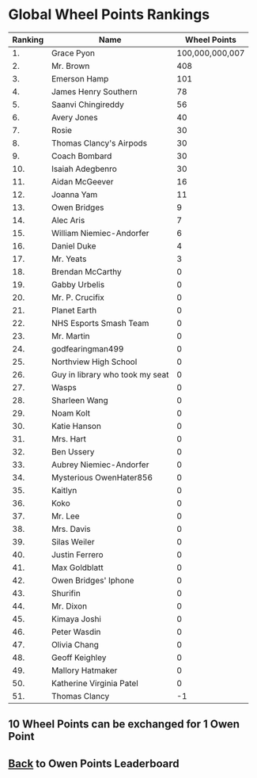# Global Wheel Points Rankings

|Ranking|Name|Wheel Points|
| ----------- | ----------- | ----------- |
|1.|Grace Pyon|100,000,000,007|
|2.|Mr. Brown|408|
|3.|Emerson Hamp|101|
|4.|James Henry Southern|78|
|5.|Saanvi Chingireddy|56|
|6.|Avery Jones|40|
|7.|Rosie|30|
|8.|Thomas Clancy's Airpods|30|
|9.|Coach Bombard|30|
|10.|Isaiah Adegbenro|30|
|11.|Aidan McGeever|16|
|12.|Joanna Yam|11|
|13.|Owen Bridges|9|
|14.|Alec Aris|7|
|15.|William Niemiec-Andorfer|6|
|16.|Daniel Duke|4|
|17.|Mr. Yeats|3|
|18.|Brendan McCarthy|0|
|19.|Gabby Urbelis|0|
|20.|Mr. P. Crucifix|0|
|21.|Planet Earth|0|
|22.|NHS Esports Smash Team|0|
|23.|Mr. Martin|0|
|24.|godfearingman499|0|
|25.|Northview High School|0|
|26.|Guy in library who took my seat|0|
|27.|Wasps|0|
|28.|Sharleen Wang|0|
|29.|Noam Kolt|0|
|30.|Katie Hanson|0|
|31.|Mrs. Hart|0|
|32.|Ben Ussery|0|
|33.|Aubrey Niemiec-Andorfer|0|
|34.|Mysterious OwenHater856|0|
|35.|Kaitlyn|0|
|36.|Koko|0|
|37.|Mr. Lee|0|
|38.|Mrs. Davis|0|
|39.|Silas Weiler|0|
|40.|Justin Ferrero|0|
|41.|Max Goldblatt|0|
|42.|Owen Bridges' Iphone|0|
|43.|Shurifin|0|
|44.|Mr. Dixon|0|
|45.|Kimaya Joshi|0|
|46.|Peter Wasdin|0|
|47.|Olivia Chang|0|
|48.|Geoff Keighley|0|
|49.|Mallory Hatmaker|0|
|50.|Katherine Virginia Patel|0|
|51.|Thomas Clancy|-1|

## 10 Wheel Points can be exchanged for 1 Owen Point

## [Back](../) to Owen Points Leaderboard